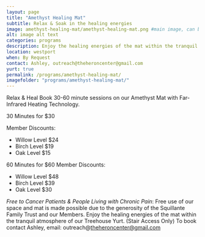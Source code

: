 ```yaml
---
layout: page
title: "Amethyst Healing Mat"
subtitle: Relax & Soak in the healing energies
image: amethyst-healing-mat/amethyst-healing-mat.png #main image, can be a link or a file in assets/img/portfolio
alt: image alt text
categories: programs
description: Enjoy the healing energies of the mat within the tranquil atmosphere of our Treehouse Yurt.
location: westport
when: By Request
contact: Ashley, outreach@theheroncenter@gmail.com
yurt: true
permalink: /programs/amethyst-healing-mat/
imagefolder: "programs/amethyst-healing-mat/"
---
```


Relax & Heal
Book 30-60 minute sessions on our Amethyst Mat with Far-Infrared Heating Technology. 

30 Minutes for $30 

Member Discounts:
- Willow Level $24  
- Birch Level $19
- Oak Level $15

60 Minutes for $60
Member Discounts:
- Willow Level $48  
- Birch Level $39
- Oak Level $30

*Free to Cancer Patients & People Living with Chronic Pain*: Free use of our space and mat is made possible due to the generosity of the Squillante Family Trust and our Members. Enjoy the healing energies of the mat within the tranquil atmosphere of our Treehouse Yurt.  (Stair Access Only)
To book contact Ashley, email: outreach@theheroncenter@gmail.com